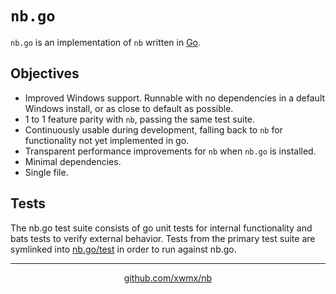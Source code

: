 # `nb.go`

`nb.go` is an implementation of `nb` written in
[Go](https://golang.org/).

## Objectives

- Improved Windows support. Runnable with no dependencies in a default Windows
  install, or as close to default as possible.
- 1 to 1 feature parity with `nb`, passing the same test suite.
- Continuously usable during development, falling back to `nb` for
  functionality not yet implemented in go.
- Transparent performance improvements for `nb` when `nb.go` is installed.
- Minimal dependencies.
- Single file.

## Tests

The nb.go test suite consists of go unit tests for internal functionality and
bats tests to verify external behavior. Tests from the primary test
suite are symlinked into
[nb.go/test](https://github.com/xwmx/nb/tree/master/nb.go/test)
in order to run against nb.go. 

---

<p align="center">
  <a href="https://github.com/xwmx/nb">github.com/xwmx/nb</a>
</p>
